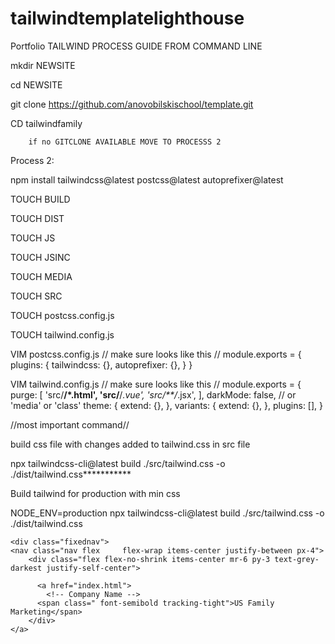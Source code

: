 # tailwindtemplatelighthouse
Portfolio
TAILWIND PROCESS GUIDE FROM COMMAND LINE

mkdir NEWSITE

cd NEWSITE

git clone https://github.com/anovobilskischool/template.git

CD tailwindfamily
	
		if no GITCLONE AVAILABLE MOVE TO PROCESSS 2

Process 2:

npm install tailwindcss@latest postcss@latest autoprefixer@latest

TOUCH BUILD

TOUCH DIST

TOUCH JS

TOUCH JSINC

TOUCH  MEDIA

TOUCH SRC

TOUCH postcss.config.js

TOUCH tailwind.config.js

VIM postcss.config.js
// make sure looks like this //
module.exports = {
    plugins: {
      tailwindcss: {},
      autoprefixer: {},
    }
  }


VIM tailwind.config.js
// make sure looks like this //
module.exports = {
  purge: [
    'src/**/*.html',
    'src/**/*.vue',
    'src/**/*.jsx',
  ],
  darkMode: false, // or 'media' or 'class'
  theme: {
    extend: {},
  },
  variants: {
    extend: {},
  },
  plugins: [],
}

//most important command//

build css file with changes added to tailwind.css in src file

npx tailwindcss-cli@latest build ./src/tailwind.css -o ./dist/tailwind.css***********








Build tailwind for production with min css

NODE_ENV=production npx tailwindcss-cli@latest build ./src/tailwind.css -o ./dist/tailwind.css



<div class="flex">
  <div class="flex-1 ...">
    <!-- Will grow and shrink as needed without taking initial size into account -->
  </div>
  <div class="flex-1 ...">
    <!-- Will grow and shrink as needed without taking initial size into account -->
  </div>
  <div class="flex-1 ...">
    <!-- Will grow and shrink as needed without taking initial size into account -->
  </div>
</div>

    <div class="fixednav">
    <nav class="nav flex 	 flex-wrap items-center justify-between px-4">
        <div class="flex flex-no-shrink items-center mr-6 py-3 text-grey-darkest justify-self-center">
          	
          <a href="index.html">
            <!-- Company Name -->
          <span class=" font-semibold tracking-tight">US Family Marketing</span>
        </div>
    </a>



